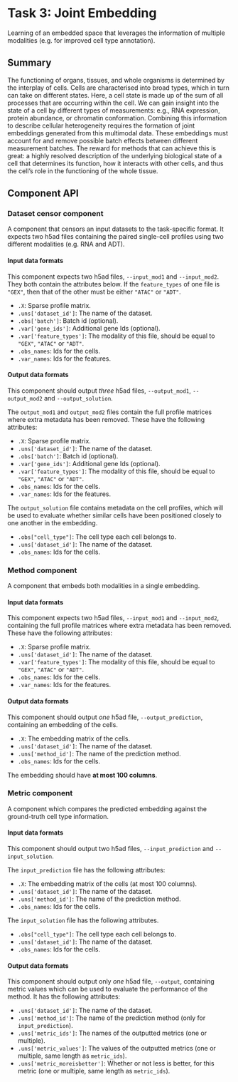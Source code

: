 # Task 3: Joint Embedding

Learning of an embedded space that leverages the information of multiple modalities (e.g. for improved cell type annotation).

## Summary

The functioning of organs, tissues, and whole organisms is determined by the interplay of cells. Cells are characterised into broad types, which in turn can take on different states. Here, a cell state is made up of the sum of all processes that are occurring within the cell. We can gain insight into the state of a cell by different types of measurements: e.g., RNA expression, protein abundance, or chromatin conformation. Combining this information to describe cellular heterogeneity requires the formation of joint embeddings generated from this multimodal data. These embeddings must account for and remove possible batch effects between different measurement batches. The reward for methods that can achieve this is great: a highly resolved description of the underlying biological state of a cell that determines its function, how it interacts with other cells, and thus the cell’s role in the functioning of the whole tissue.

## Component API

### Dataset censor component

A component that censors an input datasets to the task-specific format. It expects two h5ad files containing the paired single-cell profiles using two different modalities (e.g. RNA and ADT). 

#### Input data formats

This component expects two h5ad files, `--input_mod1` and `--input_mod2`. They both contain the attributes below. If the `feature_types` of one file is `"GEX"`, then that of the other must be either `"ATAC"` or `"ADT"`.

  * `.X`: Sparse profile matrix.
  * `.uns['dataset_id']`: The name of the dataset.
  * `.obs['batch']`: Batch id (optional).
  * `.var['gene_ids']`: Additional gene Ids (optional).
  * `.var['feature_types']`: The modality of this file, should be equal to `"GEX"`, `"ATAC"` or `"ADT"`.
  * `.obs_names`: Ids for the cells.
  * `.var_names`: Ids for the features.

#### Output data formats

This component should output *three* h5ad files, `--output_mod1`, `--output_mod2` and `--output_solution`. 

The `output_mod1` and `output_mod2` files contain the full profile matrices where extra metadata has been removed. These have the following attributes:

  * `.X`: Sparse profile matrix.
  * `.uns['dataset_id']`: The name of the dataset.
  * `.obs['batch']`: Batch id (optional).
  * `.var['gene_ids']`: Additional gene Ids (optional).
  * `.var['feature_types']`: The modality of this file, should be equal to `"GEX"`, `"ATAC"` or `"ADT"`.
  * `.obs_names`: Ids for the cells.
  * `.var_names`: Ids for the features.

The `output_solution` file contains metadata on the cell profiles, which will be used to evaluate whether similar cells have been positioned closely to one another in the embedding.

  * `.obs["cell_type"]`: The cell type each cell belongs to.
  * `.uns['dataset_id']`: The name of the dataset.
  * `.obs_names`: Ids for the cells.

### Method component

A component that embeds both modalities in a single embedding.

#### Input data formats

This component expects two h5ad files, `--input_mod1` and `--input_mod2`, containing the full profile matrices where extra metadata has been removed. These have the following attributes:

  * `.X`: Sparse profile matrix.
  * `.uns['dataset_id']`: The name of the dataset.
  * `.var['feature_types']`: The modality of this file, should be equal to `"GEX"`, `"ATAC"` or `"ADT"`.
  * `.obs_names`: Ids for the cells.
  * `.var_names`: Ids for the features.

#### Output data formats

This component should output *one* h5ad file, `--output_prediction`, containing an embedding of the cells.

  * `.X`: The embedding matrix of the cells.
  * `.uns['dataset_id']`: The name of the dataset.
  * `.uns['method_id']`: The name of the prediction method.
  * `.obs_names`: Ids for the cells.

The embedding should have **at most 100 columns**.

### Metric component

A component which compares the predicted embedding against the ground-truth cell type information.

#### Input data formats

This component should output two h5ad files, `--input_prediction` and `--input_solution`.

The `input_prediction` file has the following attributes:

  * `.X`: The embedding matrix of the cells (at most 100 columns).
  * `.uns['dataset_id']`: The name of the dataset.
  * `.uns['method_id']`: The name of the prediction method.
  * `.obs_names`: Ids for the cells.

The `input_solution` file has the following attributes.

  * `.obs["cell_type"]`: The cell type each cell belongs to.
  * `.uns['dataset_id']`: The name of the dataset.
  * `.obs_names`: Ids for the cells.

#### Output data formats

This component should output only *one* h5ad file, `--output`, containing metric values which can be used to evaluate the performance of the method. It has the following attributes:

  * `.uns['dataset_id']`: The name of the dataset.
  * `.uns['method_id']`: The name of the prediction method (only for `input_prediction`).
  * `.uns['metric_ids']`: The names of the outputted metrics (one or multiple).
  * `.uns['metric_values']`: The values of the outputted metrics (one or multiple, same length as `metric_ids`).
  * `.uns['metric_moreisbetter']`: Whether or not less is better, for this metric (one or multiple, same length as `metric_ids`).
